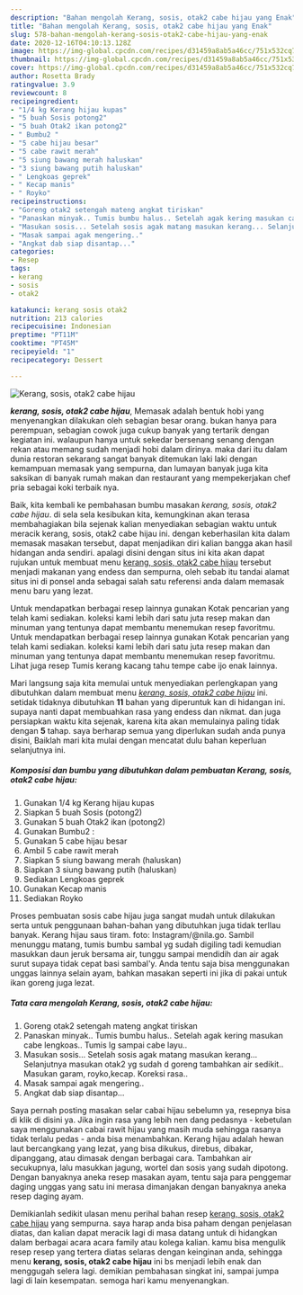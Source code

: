 ```yaml
---
description: "Bahan mengolah Kerang, sosis, otak2 cabe hijau yang Enak"
title: "Bahan mengolah Kerang, sosis, otak2 cabe hijau yang Enak"
slug: 578-bahan-mengolah-kerang-sosis-otak2-cabe-hijau-yang-enak
date: 2020-12-16T04:10:13.128Z
image: https://img-global.cpcdn.com/recipes/d31459a8ab5a46cc/751x532cq70/kerang-sosis-otak2-cabe-hijau-foto-resep-utama.jpg
thumbnail: https://img-global.cpcdn.com/recipes/d31459a8ab5a46cc/751x532cq70/kerang-sosis-otak2-cabe-hijau-foto-resep-utama.jpg
cover: https://img-global.cpcdn.com/recipes/d31459a8ab5a46cc/751x532cq70/kerang-sosis-otak2-cabe-hijau-foto-resep-utama.jpg
author: Rosetta Brady
ratingvalue: 3.9
reviewcount: 8
recipeingredient:
- "1/4 kg Kerang hijau kupas"
- "5 buah Sosis potong2"
- "5 buah Otak2 ikan potong2"
- " Bumbu2 "
- "5 cabe hijau besar"
- "5 cabe rawit merah"
- "5 siung bawang merah haluskan"
- "3 siung bawang putih haluskan"
- " Lengkoas geprek"
- " Kecap manis"
- " Royko"
recipeinstructions:
- "Goreng otak2 setengah mateng angkat tiriskan"
- "Panaskan minyak.. Tumis bumbu halus.. Setelah agak kering masukan cabe lengkoas.. Tumis lg sampai cabe layu.."
- "Masukan sosis... Setelah sosis agak matang masukan kerang... Selanjutnya masukan otak2 yg sudah d goreng tambahkan air sedikit.. Masukan garam, royko,kecap. Koreksi rasa.."
- "Masak sampai agak mengering.."
- "Angkat dab siap disantap..."
categories:
- Resep
tags:
- kerang
- sosis
- otak2

katakunci: kerang sosis otak2 
nutrition: 213 calories
recipecuisine: Indonesian
preptime: "PT11M"
cooktime: "PT45M"
recipeyield: "1"
recipecategory: Dessert

---
```



![Kerang, sosis, otak2 cabe hijau](https://img-global.cpcdn.com/recipes/d31459a8ab5a46cc/751x532cq70/kerang-sosis-otak2-cabe-hijau-foto-resep-utama.jpg)

<b><i>kerang, sosis, otak2 cabe hijau</i></b>, Memasak adalah bentuk hobi yang menyenangkan dilakukan oleh sebagian besar orang. bukan hanya para perempuan, sebagian cowok juga cukup banyak yang tertarik dengan kegiatan ini. walaupun hanya untuk sekedar bersenang senang dengan rekan atau memang sudah menjadi hobi dalam dirinya. maka dari itu dalam dunia restoran sekarang sangat banyak ditemukan laki laki dengan kemampuan memasak yang sempurna, dan lumayan banyak juga kita saksikan di banyak rumah makan dan restaurant yang mempekerjakan chef pria sebagai koki terbaik nya.

Baik, kita kembali ke pembahasan bumbu masakan <i>kerang, sosis, otak2 cabe hijau</i>. di sela sela kesibukan kita, kemungkinan akan terasa membahagiakan bila sejenak kalian menyediakan sebagian waktu untuk meracik kerang, sosis, otak2 cabe hijau ini. dengan keberhasilan kita dalam memasak masakan tersebut, dapat menjadikan diri kalian bangga akan hasil hidangan anda sendiri. apalagi disini dengan situs ini kita akan dapat rujukan untuk membuat menu <u>kerang, sosis, otak2 cabe hijau</u> tersebut menjadi makanan yang endess dan sempurna, oleh sebab itu tandai alamat situs ini di ponsel anda sebagai salah satu referensi anda dalam memasak menu baru yang lezat.

Untuk mendapatkan berbagai resep lainnya gunakan Kotak pencarian yang telah kami sediakan. koleksi kami lebih dari satu juta resep makan dan minuman yang tentunya dapat membantu menemukan resep favoritmu. Untuk mendapatkan berbagai resep lainnya gunakan Kotak pencarian yang telah kami sediakan. koleksi kami lebih dari satu juta resep makan dan minuman yang tentunya dapat membantu menemukan resep favoritmu. Lihat juga resep Tumis kerang kacang tahu tempe cabe ijo enak lainnya.


Mari langsung saja kita memulai untuk menyediakan perlengkapan yang dibutuhkan dalam membuat menu <u><i>kerang, sosis, otak2 cabe hijau</i></u> ini. setidak tidaknya dibutuhkan <b>11</b> bahan yang diperuntuk kan di hidangan ini. supaya nanti dapat membuahkan rasa yang endess dan nikmat. dan juga persiapkan waktu kita sejenak, karena kita akan memulainya paling tidak dengan <b>5</b> tahap. saya berharap semua yang diperlukan sudah anda punya disini, Baiklah mari kita mulai dengan mencatat dulu bahan keperluan selanjutnya ini.

<!--inarticleads1-->

##### Komposisi dan bumbu yang dibutuhkan dalam pembuatan Kerang, sosis, otak2 cabe hijau:

1. Gunakan 1/4 kg Kerang hijau kupas
1. Siapkan 5 buah Sosis (potong2)
1. Gunakan 5 buah Otak2 ikan (potong2)
1. Gunakan  Bumbu2 :
1. Gunakan 5 cabe hijau besar
1. Ambil 5 cabe rawit merah
1. Siapkan 5 siung bawang merah (haluskan)
1. Siapkan 3 siung bawang putih (haluskan)
1. Sediakan  Lengkoas geprek
1. Gunakan  Kecap manis
1. Sediakan  Royko


Proses pembuatan sosis cabe hijau juga sangat mudah untuk dilakukan serta untuk penggunaan bahan-bahan yang dibutuhkan juga tidak terllau banyak. Kerang hijau saus tiram. foto: Instagram/@nila.go. Sambil menunggu matang, tumis bumbu sambal yg sudah digiling tadi kemudian masukkan daun jeruk bersama air, tunggu sampai mendidih dan air agak surut supaya tidak cepat basi sambal&#39;y. Anda tentu saja bisa menggunakan unggas lainnya selain ayam, bahkan masakan seperti ini jika di pakai untuk ikan goreng juga lezat. 

<!--inarticleads2-->

##### Tata cara mengolah Kerang, sosis, otak2 cabe hijau:

1. Goreng otak2 setengah mateng angkat tiriskan
1. Panaskan minyak.. Tumis bumbu halus.. Setelah agak kering masukan cabe lengkoas.. Tumis lg sampai cabe layu..
1. Masukan sosis... Setelah sosis agak matang masukan kerang... Selanjutnya masukan otak2 yg sudah d goreng tambahkan air sedikit.. Masukan garam, royko,kecap. Koreksi rasa..
1. Masak sampai agak mengering..
1. Angkat dab siap disantap...


Saya pernah posting masakan selar cabai hijau sebelumn ya, resepnya bisa di klik di disini ya. Jika ingin rasa yang lebih nen dang pedasnya - kebetulan saya menggunakan cabai rawit hijau yang masih muda sehingga rasanya tidak terlalu pedas - anda bisa menambahkan. Kerang hijau adalah hewan laut bercangkang yang lezat, yang bisa dikukus, direbus, dibakar, dipanggang, atau dimasak dengan berbagai cara. Tambahkan air secukupnya, lalu masukkan jagung, wortel dan sosis yang sudah dipotong. Dengan banyaknya aneka resep masakan ayam, tentu saja para penggemar daging unggas yang satu ini merasa dimanjakan dengan banyaknya aneka resep daging ayam. 

Demikianlah sedikit ulasan menu perihal bahan resep <u>kerang, sosis, otak2 cabe hijau</u> yang sempurna. saya harap anda bisa paham dengan penjelasan diatas, dan kalian dapat meracik lagi di masa datang untuk di hidangkan dalam berbagai acara acara family atau kolega kalian. kamu bisa mengulik resep resep yang tertera diatas selaras dengan keinginan anda, sehingga menu <b>kerang, sosis, otak2 cabe hijau</b> ini bs menjadi lebih enak dan menggugah selera lagi. demikian pembahasan singkat ini, sampai jumpa lagi di lain kesempatan. semoga hari kamu menyenangkan.
